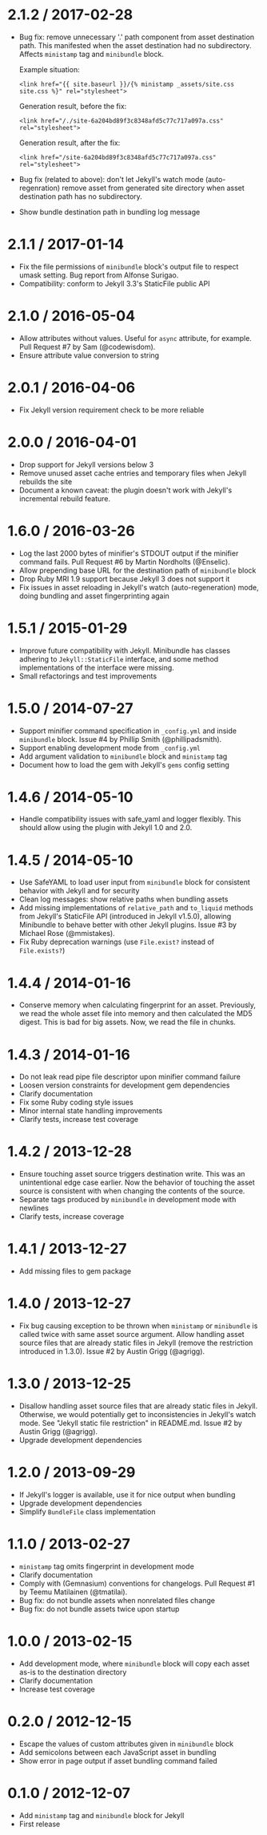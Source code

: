 # 2.1.2 / 2017-02-28

* Bug fix: remove unnecessary '.' path component from asset destination
  path. This manifested when the asset destination had no subdirectory.
  Affects `ministamp` tag and `minibundle` block.

  Example situation:

  ```
  <link href="{{ site.baseurl }}/{% ministamp _assets/site.css site.css %}" rel="stylesheet">
  ```

  Generation result, before the fix:

  ```
  <link href="/./site-6a204bd89f3c8348afd5c77c717a097a.css" rel="stylesheet">
  ```

  Generation result, after the fix:

  ```
  <link href="/site-6a204bd89f3c8348afd5c77c717a097a.css" rel="stylesheet">
  ```

* Bug fix (related to above): don't let Jekyll's watch mode
  (auto-regenration) remove asset from generated site directory when
  asset destination path has no subdirectory.
* Show bundle destination path in bundling log message

# 2.1.1 / 2017-01-14

* Fix the file permissions of `minibundle` block's output file to
  respect umask setting. Bug report from Alfonse Surigao.
* Compatibility: conform to Jekyll 3.3's StaticFile public API

# 2.1.0 / 2016-05-04

* Allow attributes without values. Useful for `async` attribute, for
  example. Pull Request #7 by Sam (@codewisdom).
* Ensure attribute value conversion to string

# 2.0.1 / 2016-04-06

* Fix Jekyll version requirement check to be more reliable

# 2.0.0 / 2016-04-01

* Drop support for Jekyll versions below 3
* Remove unused asset cache entries and temporary files when Jekyll
  rebuilds the site
* Document a known caveat: the plugin doesn't work with Jekyll's
  incremental rebuild feature.

# 1.6.0 / 2016-03-26

* Log the last 2000 bytes of minifier's STDOUT output if the minifier
  command fails. Pull Request #6 by Martin Nordholts (@Enselic).
* Allow prepending base URL for the destination path of `minibundle`
  block
* Drop Ruby MRI 1.9 support because Jekyll 3 does not support it
* Fix issues in asset reloading in Jekyll's watch (auto-regeneration)
  mode, doing bundling and asset fingerprinting again

# 1.5.1 / 2015-01-29

* Improve future compatibility with Jekyll. Minibundle has classes
  adhering to `Jekyll::StaticFile` interface, and some method
  implementations of the interface were missing.
* Small refactorings and test improvements

# 1.5.0 / 2014-07-27

* Support minifier command specification in `_config.yml` and inside
  `minibundle` block. Issue #4 by Phillip Smith (@phillipadsmith).
* Support enabling development mode from `_config.yml`
* Add argument validation to `minibundle` block and `ministamp` tag
* Document how to load the gem with Jekyll's `gems` config setting

# 1.4.6 / 2014-05-10

* Handle compatibility issues with safe_yaml and logger flexibly. This
  should allow using the plugin with Jekyll 1.0 and 2.0.

# 1.4.5 / 2014-05-10

* Use SafeYAML to load user input from `minibundle` block for
  consistent behavior with Jekyll and for security
* Clean log messages: show relative paths when bundling assets
* Add missing implementations of `relative_path` and `to_liquid`
  methods from Jekyll's StaticFile API (introduced in Jekyll v1.5.0),
  allowing Minibundle to behave better with other Jekyll
  plugins. Issue #3 by Michael Rose (@mmistakes).
* Fix Ruby deprecation warnings (use `File.exist?` instead of
  `File.exists?`)

# 1.4.4 / 2014-01-16

* Conserve memory when calculating fingerprint for an asset.
  Previously, we read the whole asset file into memory and then
  calculated the MD5 digest. This is bad for big assets. Now, we read
  the file in chunks.

# 1.4.3 / 2014-01-16

* Do not leak read pipe file descriptor upon minifier command failure
* Loosen version constraints for development gem dependencies
* Clarify documentation
* Fix some Ruby coding style issues
* Minor internal state handling improvements
* Clarify tests, increase test coverage

# 1.4.2 / 2013-12-28

* Ensure touching asset source triggers destination write. This was an
  unintentional edge case earlier. Now the behavior of touching the
  asset source is consistent with when changing the contents of the
  source.
* Separate tags produced by `minibundle` in development mode with
  newlines
* Clarify tests, increase coverage

# 1.4.1 / 2013-12-27

* Add missing files to gem package

# 1.4.0 / 2013-12-27

* Fix bug causing exception to be thrown when `ministamp` or
  `minibundle` is called twice with same asset source argument. Allow
  handling asset source files that are already static files in Jekyll
  (remove the restriction introduced in 1.3.0). Issue #2 by Austin
  Grigg (@agrigg).

# 1.3.0 / 2013-12-25

* Disallow handling asset source files that are already static files
  in Jekyll. Otherwise, we would potentially get to inconsistencies in
  Jekyll's watch mode. See "Jekyll static file restriction" in
  README.md. Issue #2 by Austin Grigg (@agrigg).
* Upgrade development dependencies

# 1.2.0 / 2013-09-29

* If Jekyll's logger is available, use it for nice output when bundling
* Upgrade development dependencies
* Simplify `BundleFile` class implementation

# 1.1.0 / 2013-02-27

* `ministamp` tag omits fingerprint in development mode
* Clarify documentation
* Comply with (Gemnasium) conventions for changelogs. Pull Request #1
  by Teemu Matilainen (@tmatilai).
* Bug fix: do not bundle assets when nonrelated files change
* Bug fix: do not bundle assets twice upon startup

# 1.0.0 / 2013-02-15

* Add development mode, where `minibundle` block will copy each asset
  as-is to the destination directory
* Clarify documentation
* Increase test coverage

# 0.2.0 / 2012-12-15

* Escape the values of custom attributes given in `minibundle` block
* Add semicolons between each JavaScript asset in bundling
* Show error in page output if asset bundling command failed

# 0.1.0 / 2012-12-07

* Add `ministamp` tag and `minibundle` block for Jekyll
* First release
